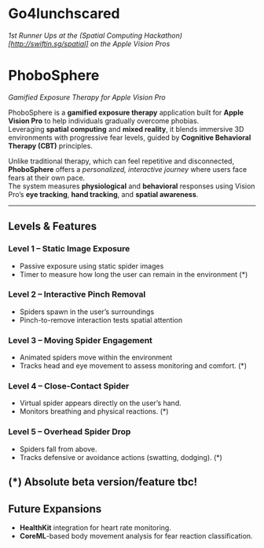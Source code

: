 # Go4lunchscared

_1st Runner Ups at the (Spatial Computing Hackathon)[http://swiftin.sg/spatial] on the Apple Vision Pros_

# **PhoboSphere**  
*Gamified Exposure Therapy for Apple Vision Pro*  

PhoboSphere is a **gamified exposure therapy** application built for **Apple Vision Pro** to help individuals gradually overcome phobias.  
Leveraging **spatial computing** and **mixed reality**, it blends immersive 3D environments with progressive fear levels, guided by **Cognitive Behavioral Therapy (CBT)** principles.  

Unlike traditional therapy, which can feel repetitive and disconnected, **PhoboSphere** offers a *personalized, interactive journey* where users face fears at their own pace.  
The system measures **physiological** and **behavioral** responses using Vision Pro’s **eye tracking**, **hand tracking**, and **spatial awareness**.  

---

## **Levels & Features**

### **Level 1 – Static Image Exposure**
- Passive exposure using static spider images 
- Timer to measure how long the user can remain in the environment (*)

### **Level 2 – Interactive Pinch Removal**
- Spiders spawn in the user’s surroundings 
- Pinch-to-remove interaction tests spatial attention 

### **Level 3 – Moving Spider Engagement**
- Animated spiders move within the environment 
- Tracks head and eye movement to assess monitoring and comfort. (*)

### **Level 4 – Close-Contact Spider**
- Virtual spider appears directly on the user’s hand.  
- Monitors breathing and physical reactions.  (*)

### **Level 5 – Overhead Spider Drop**
- Spiders fall from above.  
- Tracks defensive or avoidance actions (swatting, dodging).  (*)

(*) Absolute beta version/feature tbc!
---

## **Future Expansions**
- **HealthKit** integration for heart rate monitoring.  
- **CoreML**-based body movement analysis for fear reaction classification.  
